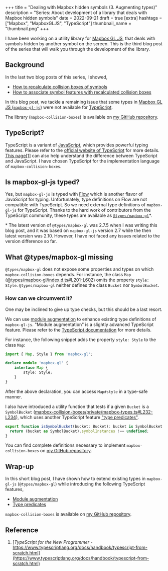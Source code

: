 +++
title = "Dealing with Mapbox hidden symbols (3. Augmenting types)"
description = "Series: About development of a library that deals with Mapbox hidden symbols"
date = 2022-09-21
draft = true
[extra]
hashtags = ["Mapbox", "MapboxGLJS", "TypeScript"]
thumbnail_name = "thumbnail.png"
+++

I have been working on a utility library for [Mapbox GL JS](https://docs.mapbox.com/mapbox-gl-js/guides/), that deals with symbols hidden by another symbol on the screen.
This is the third blog post of the series that will walk you through the development of the library.

<!-- more -->

## Background

In the last two blog posts of this series, I showed,
- [How to recalculate collision boxes of symbols](../0009-mapbox-collision-boxes/)
- [How to associate symbol features with recalculated collision boxes](../0010-mapbox-collision-boxes/)

In this blog post, we tackle a remaining issue that some types in [Mapbox GL JS (`mapbox-gl-js`)](https://docs.mapbox.com/mapbox-gl-js/guides/) were not available for [TypeScript](https://www.typescriptlang.org).

The library (`mapbox-collision-boxes`) is available on [my GitHub repository](https://github.com/codemonger-io/mapbox-collision-boxes).

## TypeScript?

TypeScript is a variant of [JavaScript](https://developer.mozilla.org/en-US/docs/Web/JavaScript), which provides powerful typing features.
Please refer to the [official website of TypeScript](https://www.typescriptlang.org) for more details.
[This page](https://www.typescriptlang.org/docs/handbook/typescript-from-scratch.html)[\[1\]](#Reference) can also help understand the difference between TypeScript and JavaScript.
I have chosen TypeScript for the implementation language of `mapbox-collision-boxes`.

## Is mapbox-gl-js typed?

Yes, but `mapbox-gl-js` is typed with [Flow](https://flow.org) which is another flavor of JavaScript for typing.
Unfortunately, type definitions on Flow are not compatible with TypeScript.
So we need external type definitions of `mapbox-gl-js` for TypeScript.
Thanks to the hard work of contributors from the TypeScript community, these types are available as [`@types/mapbox-gl`](https://www.npmjs.com/package/@types/mapbox-gl)\*.

\* The latest version of `@types/mapbox-gl` was 2.7.5 when I was writing this blog post, and it was based on `mapbox-gl-js` version 2.7 while the then latest version was 2.10.
However, I have not faced any issues related to the version difference so far.

## What @types/mapbox-gl missing

`@types/mapbox-gl` does not expose some properties and types on which `mapbox-collision-boxes` depends.
For instance, the class `Map` ([@types/mapbox-gl/index.d.ts#L201-L602](https://github.com/DefinitelyTyped/DefinitelyTyped/blob/482d94eee7b27c478034e188bbeb64e2f995bbd8/types/mapbox-gl/index.d.ts#L201-L602)) omits the property `style: Style`.
`@types/mapbox-gl` neither defines the class `Bucket` nor `SymbolBucket`.

### How can we circumvent it?

One may be inclined to give up type checks, but this should be a last resort.

We can use [module augmentation](https://www.typescriptlang.org/docs/handbook/declaration-merging.html#module-augmentation) to enhance existing type definitions of `mapbox-gl-js`.
"Module augmentation" is a slightly advanced TypeScript feature.
Please refer to the [TypeScript documentation](https://www.typescriptlang.org/docs/handbook/declaration-merging.html#module-augmentation) for more details.

For instance, the following snippet adds the property `style: Style` to the class `Map`:
```ts
import { Map, Style } from 'mapbox-gl';

declare module 'mapbox-gl' {
    interface Map {
        style: Style;
    }
}
```

After the above declaration, you can access `Map#style` in a type-safe manner.

I also have introduced a utility function that tests if a given `Bucket` is a `SymbolBucket` ([mapbox-collision-boxes/private/mapbox-types.ts#L232-L234](https://github.com/codemonger-io/mapbox-collision-boxes/blob/b48e39231ef328815ef9ad276fd230de2ccfcaab/src/private/mapbox-types.ts#L232-L234)), which uses another TypeScript feature ["type predicates"](https://www.typescriptlang.org/docs/handbook/2/narrowing.html#using-type-predicates).
```ts
export function isSymbolBucket(bucket: Bucket): bucket is SymbolBucket {
  return (bucket as SymbolBucket).symbolInstances !== undefined;
}
```

You can find complete definitions necessary to implement `mapbox-collision-boxes` on [my GitHub repository](https://github.com/codemonger-io/mapbox-collision-boxes/blob/db7812e7c874df1f59ea6264e027ac0eeeb95875/src/private/mapbox-types.ts).

## Wrap-up

In this short blog post, I have shown how to extend existing types in `mapbox-gl-js` (`@types/mapbox-gl`) while introducing the following TypeScript features,
- [Module augmentation](https://www.typescriptlang.org/docs/handbook/declaration-merging.html#module-augmentation)
- [Type predicates](https://www.typescriptlang.org/docs/handbook/2/narrowing.html#using-type-predicates)

`mapbox-collision-boxes` is available on [my GitHub repository](https://github.com/codemonger-io/mapbox-collision-boxes).

## Reference

1. [_TypeScript for the New Programmer_ - https://www.typescriptlang.org/docs/handbook/typescript-from-scratch.html](https://www.typescriptlang.org/docs/handbook/typescript-from-scratch.html)